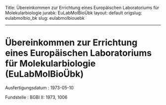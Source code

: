 Title: Übereinkommen zur Errichtung eines Europäischen Laboratoriums für Molekularbiologie
jurabk: EuLabMolBioÜbk
layout: default
origslug: eulabmolbio_bk
slug: eulabmolbiouebk

---

# Übereinkommen zur Errichtung eines Europäischen Laboratoriums für Molekularbiologie (EuLabMolBioÜbk)

Ausfertigungsdatum
:   1973-05-10

Fundstelle
:   BGBl II: 1973, 1006

